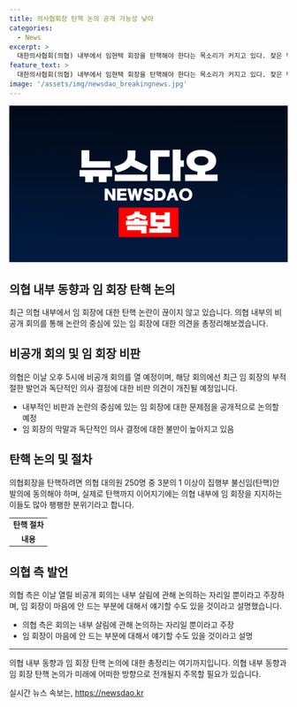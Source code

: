 ```yaml
---
title: 의사협회장 탄핵 논의 공개 가능성 낮아
categories:
  - News
excerpt: >
  대한의사협회(의협) 내부에서 임현택 회장을 탄핵해야 한다는 목소리가 커지고 있다. 잦은 막말과 독단적인 의사결정으로 내부의 불만이 높아지는 가운데 16개 시·도의사회 회장단은 비공개 회의를 열 예정인데, 임 회장의 부적절한 발언과 독단적인 의사 결정에 대한 비판 의견이 개진될 예정이다. 탄핵 여부는 임시대의원총회에서 결정되며, 지지하는 의견도 많아 어려울 것으로 전망된다.
feature_text: >
  대한의사협회(의협) 내부에서 임현택 회장을 탄핵해야 한다는 목소리가 커지고 있다. 잦은 막말과 독단적인 의사결정으로 내부의 불만이 높아지는 가운데 16개 시·도의사회 회장단은 비공개 회의를 열 예정인데, 임 회장의 부적절한 발언과 독단적인 의사 결정에 대한 비판 의견이 개진될 예정이다. 탄핵 여부는 임시대의원총회에서 결정되며, 지지하는 의견도 많아 어려울 것으로 전망된다.
image: '/assets/img/newsdao_breakingnews.jpg'
---
```


<p><img src="/assets/img/newsdao_breakingnews.jpg" alt="firstkoreanews 속보" /></p>

<h2>의협 내부 동향과 임 회장 탄핵 논의</h2>

<p data-ke-size="size16">최근 의협 내부에서 임 회장에 대한 탄핵 논란이 끊이지 않고 있습니다. 의협 내부의 비공개 회의를 통해 논란의 중심에 있는 임 회장에 대한 의견을 총정리해보겠습니다.</p>

<h2>비공개 회의 및 임 회장 비판</h2>

<p data-ke-size="size16">의협은 이날 오후 5시에 비공개 회의를 열 예정이며, 해당 회의에선 최근 임 회장의 부적절한 발언과 독단적인 의사 결정에 대한 비판 의견이 개진될 예정입니다.</p>

<ul>
  <li>내부적인 비판과 논란의 중심에 있는 임 회장에 대한 문제점을 공개적으로 논의할 예정</li>
  <li>임 회장의 막말과 독단적인 의사 결정에 대한 불만이 높아지고 있음</li>
</ul>

<h2>탄핵 논의 및 절차</h2>

<p data-ke-size="size16">의협회장을 탄핵하려면 의협 대의원 250명 중 3분의 1 이상이 집행부 불신임(탄핵)안 발의에 동의해야 하며, 실제로 탄핵까지 이어지기에는 의협 내부에 임 회장을 지지하는 이들도 많아 팽팽한 분위기라고 합니다.</p>

<table>
  <tr>
    <td style="text-align: center; height: 17px;"><b>탄핵 절차</b></td>
  </tr>
  <tr>
    <td style="text-align: center; height: 17px;"><b>내용</b></td>
  </tr>
</table>

<h2>의협 측 발언</h2>

<p data-ke-size="size16">의협 측은 이날 열릴 비공개 회의는 내부 살림에 관해 논의하는 자리일 뿐이라고 주장하며, 임 회장이 마음에 안 드는 부분에 대해서 얘기할 수도 있을 것이라고 설명했습니다.</p>

<ul>
  <li>의협 측은 회의는 내부 살림에 관해 논의하는 자리일 뿐이라고 주장</li>
  <li>임 회장이 마음에 안 드는 부분에 대해서 얘기할 수도 있을 것이라고 설명</li>
</ul>

<hr>

<p data-ke-size="size16">의협 내부 동향과 임 회장 탄핵 논의에 대한 총정리는 여기까지입니다. 의협 내부 동향과 임 회장 탄핵 논의가 미래에 어떠한 방향으로 전개될지 주목할 필요가 있습니다.
</p>
실시간 뉴스 속보는, <a href="https://newsdao.kr" rel="dofollow">https://newsdao.kr</a>


